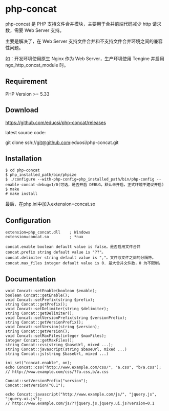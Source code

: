 php-concat
==========

php-concat 是 PHP 支持文件合并模块，主要用于合并前端代码减少 http 请求数，需要 Web Server 支持。

主要是解决了，在 Web Server 支持文件合并和不支持文件合并环境之间的兼容性问题。

如：开发环境使用原生 Nginx 作为 Web Server，生产环境使用 Tengine 并启用 ngx_http_concat_module 时。


Requirement
------------
PHP Version >= 5.33


Download
------------
https://github.com/eduosi/php-concat/releases

latest source code:

git clone ssh://git@github.com:eduosi/php-concat.git


Installation
------------
```
$ cd php-concat
$ php_installed_path/bin/phpize
$ ./configure --with-php-config=php_installed_path/bin/php-config --enable-concat-debug=1/0(可选，是否开启 DEBUG，默认未开启，正式环境不建议开启)
$ make
# make install
```

最后，在php.ini中加入extension=concat.so


Configuration
------------
```
extension=php_concat.dll	; Windows
extension=concat.so			; *nux
```

```
concat.enable boolean default value is false。是否启用文件合并
concat.prefix string default value is "??"。
concat.delimiter string default value is ","。文件与文件之间的分隔符。
concat.max_files integer default value is 0. 最大合并文件数，0 为不限制。
```

Documentation
-------------
```
void Concat::setEnable(boolean $enable);
boolean Concat::getEnable();
void Concat::setPrefix(string $prefix);
string Concat::getPrefix();
void Concat::setDelimiter(string $delimiter);
string Concat::getDelimiter();
void Concat::setVersionPrefix(string $versionPrefix);
string Concat::getVersionPrefix();
void Concat::setVersion(string $version);
string Concat::getVersion();
void Concat::setMaxFiles(integer $maxFiles);
integer Concat::getMaxFiles();
string Concat::css(string $baseUrl, mixed ...);
string Concat::javascript(string $baseUrl, mixed ...)
string Concat::js(string $baseUrl, mixed ...)
```

```
ini_set("concat.enable", on);
echo Concat::css("http://www.example.com/css/", "a.css", "b/a.css");
// http://www.example.com/css/??a.css,b/a.css

Concat::setVersionPrefix("version");
Concat::setVersion("0.1");

echo Concat::javascript("http://www.example.com/js/", "jquery.js", "jquery.ui.js");
// http://www.example.com/js/??jquery.js,jquery.ui.js?version=0.1
```
